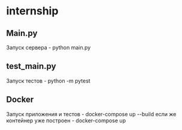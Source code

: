 # internship
## Main.py
Запуск сервера - python main.py

## test_main.py
Запуск тестов - python -m pytest

## Docker
Запуск приложения и тестов - docker-compose up --build
если же контейнер уже построен - docker-compose up